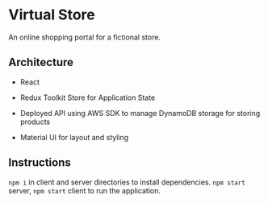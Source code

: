 # Virtual Store

An online shopping portal for a fictional store.

## Architecture

- React

- Redux Toolkit Store for Application State

- Deployed API using AWS SDK to manage DynamoDB storage for storing products

- Material UI for layout and styling

## Instructions

`npm i` in client and server directories to install dependencies. `npm start` server, `npm start` client to run the application.
